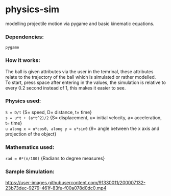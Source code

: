 # physics-sim
modelling projectile motion via pygame and basic kinematic equations.

### Dependencies: 
``pygame``

### How it works:
The ball is given attributes via the user in the temrinal, these attributes relate to the trajectory of the ball which is simulated or rather modelled.  
To start, press space after entering in the values, the simulation is relative to every 0.2 second instead of 1, this makes it easier to see. 

### Physics used:
``S = D/t`` {S= speed, D= distance, t= time}  
``s = u*t + (a*t^2)/2`` {S= displacement, u= initial velocity, a= acceleration, t= time}  
``u along x = u*cosθ, along y = u*sinθ`` {θ= angle between the x axis and projection of the object}

### Mathematics used: 
``rad = θ*(π/180)`` {Radians to degree measures}

### Sample Simulation:
https://user-images.githubusercontent.com/91330011/200007132-23b73dec-9279-461f-83fe-f00a078d0dc0.mp4


